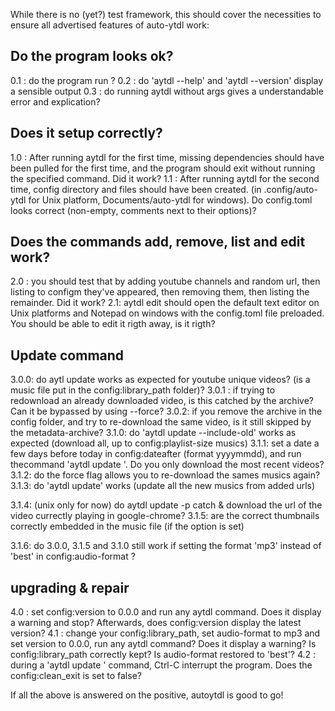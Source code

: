 While there is no (yet?) test framework, this should cover the necessities to ensure all advertised features of auto-ytdl work:

## Do the program looks ok?
0.1 : do the program run ?
0.2 : do 'aytdl --help' and 'aytdl --version' display a sensible output
0.3 : do running aytdl without args gives a understandable error and explication?

## Does it setup correctly?
1.0 : After running aytdl for the first time, missing dependencies should have been pulled for the first time, and the program should exit without running the specified command. Did it work?
1.1 : After running aytdl for the second time, config directory and files should have been created. (in .config/auto-ytdl for Unix platform, Documents/auto-ytdl for windows). Do config.toml looks correct (non-empty, comments next to their options)?


## Does the commands add, remove, list and edit work?
2.0 : you should test that by adding youtube channels and random url, then listing to configm they've appeared, then removing them, then listing the remainder. Did it work?
2.1: aytdl edit should open the default text editor on Unix platforms and Notepad on windows with the config.toml file preloaded. You should be able to edit it rigth away, is it rigth?

## Update command
3.0.0: do aytl update <urls> works as expected for youtube unique videos? (is a music file put in the config:library\_path folder)?
3.0.1 : if trying to redownload an already downloaded video, is this catched by the archive? Can it be bypassed by using --force?
3.0.2: if you remove the archive in the config folder, and try to re-download the same video, is it still skipped by the metadata-archive?
3.1.0: do 'aytdl update <youtube-channel-url> --include-old' works as expected (download all, up to config:playlist-size musics)
3.1.1: set a date a few days before today in config:dateafter (format yyyymmdd), and run thecommand 'aytdl update <youtube-channel-not-used-yet>'. Do you only download the most recent videos?
3.1.2: do the force flag allows you to re-download the sames musics again?
3.1.3: do 'aytdl update' works (update all the new musics from added urls)

3.1.4: (unix only for now) do aytdl update -p catch & download the url of the video currectly playing in google-chrome?
3.1.5: are the correct thumbnails correctly embedded in the music file (if the option is set)

3.1.6: do 3.0.0, 3.1.5 and 3.1.0 still work if setting the format 'mp3' instead of 'best' in config:audio-format ?

## upgrading & repair
4.0 : set config:version to 0.0.0 and run any aytdl command. Does it display a warning and stop? Afterwards, does config:version display the latest version?
4.1 : change your config:library\_path, set audio-format to mp3 and set version to 0.0.0, run any aytdl command? Does it display a warning? Is config:library\_path correctly kept? Is audio-format restored to 'best'?
4.2 : during a 'aytdl update <multiple-urls>' command, Ctrl-C interrupt the program. Does the config:clean\_exit is set to false?


If all the above is answered on the positive, autoytdl is good to go!
